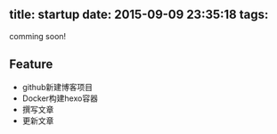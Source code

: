 title: startup
date: 2015-09-09 23:35:18
tags:
---
comming soon!

## Feature  
- github新建博客项目  
- Docker构建hexo容器
- 撰写文章
- 更新文章
